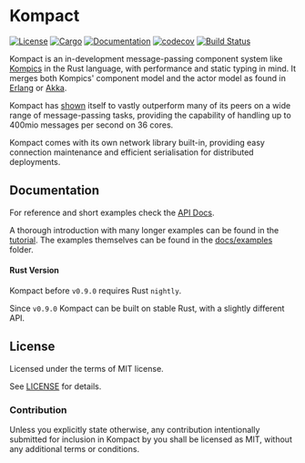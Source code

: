 Kompact
=======

[![License](https://img.shields.io/badge/license-MIT-blue.svg)](https://github.com/kompics/kompact)
[![Cargo](https://img.shields.io/crates/v/kompact.svg)](https://crates.io/crates/kompact)
[![Documentation](https://docs.rs/kompact/badge.svg)](https://docs.rs/kompact)
[![codecov](https://codecov.io/gh/kompics/kompact/branch/master/graph/badge.svg?token=NKH34R0CRC)](https://codecov.io/gh/kompics/kompact)
[![Build Status](https://travis-ci.com/kompics/kompact.svg?branch=master)](https://travis-ci.com/kompics/kompact)

Kompact is an in-development message-passing component system like [Kompics](https://kompics.github.io/docs/current/) in the Rust language, with performance and static typing in mind. It merges both Kompics' component model and the actor model as found in [Erlang](http://www.erlang.se/) or [Akka](https://akka.io/).

Kompact has [shown](https://kompics.github.io/kompicsbenches/) itself to vastly outperform many of its peers on a wide range of message-passing tasks, providing the capability of handling up to 400mio messages per second on 36 cores.

Kompact comes with its own network library built-in, providing easy connection maintenance and efficient serialisation for distributed deployments.

## Documentation

For reference and short examples check the [API Docs](https://docs.rs/kompact).

A thorough introduction with many longer examples can be found in the [tutorial](https://kompics.github.io/kompact/). The examples themselves can be found in the [docs/examples](docs/examples) folder.

#### Rust Version

Kompact before `v0.9.0` requires Rust `nightly`.

Since `v0.9.0` Kompact can be built on stable Rust, with a slightly different API.

## License

Licensed under the terms of MIT license.

See [LICENSE](LICENSE) for details.

### Contribution

Unless you explicitly state otherwise, any contribution intentionally submitted for inclusion in Kompact by you shall be licensed as MIT, without any additional terms or conditions.
